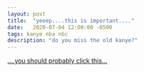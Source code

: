 ```yaml
---
layout: post
title:  "yeeep....this is important...."
date:   2020-07-04 12:00:00 -0500
tags: kanye nba nbc
description: "do you miss the old kanye?"
---
```


<a href="/blog/assets/post-files/2020-07-04-Kanye/audio.mp3" target="_blank">....you should probably click this...</a>